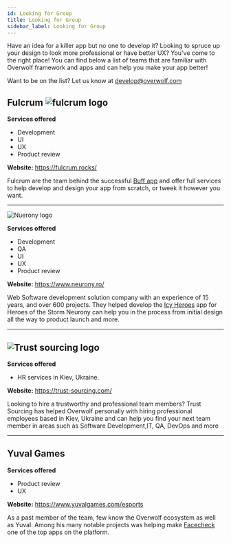 ```yaml
---
id: Looking for Group
title: Looking for Group
sidebar_label: Looking for Group
---
```


Have an idea for a killer app but no one to develop it? Looking to spruce up your design to look more professional or have better UX? You've come to the right place!
You can find below a list of teams that are familiar with Overwolf framework and apps and can help you make your app better!

Want to be on the list? Let us know at develop@overwolf.com

## Fulcrum ![fulcrum logo](https://fulcrum.rocks/static/logoMini.png)
**Services offered**
* Development
* UI
* UX
* Product review

**Website:** https://fulcrum.rocks/

Fulcrum are the team behind the successful [Buff app](https://www.overwolf.com/app/buff.game-Buff_Achievement_Tracker) and offer full services to help develop and design your app from scratch, or tweek it however you want.

---

![Nuerony logo](https://www.neurony.ro/uploads/files/2015/08/logo.png)

**Services offered**
* Development
* QA
* UI
* UX
* Product review

**Website:** https://www.neurony.ro/

Web Software development solution company with an experience of 15 years, and over 600 projects. They helped develop the [Icy Heroes](https://www.overwolf.com/app/Icy_Veins-Icy_Heroes) app for Heroes of the Storm
Neurony can help you in the process from initial design all the way to product launch and more.

---

## ![Trust sourcing logo](https://trust-sourcing.com/wp-content/uploads/2018/07/logo3.png)

**Services offered**
* HR services in Kiev, Ukraine.

**Website:** https://trust-sourcing.com/

Looking to hire a trustworthy and professional team members? Trust Sourcing has helped Overwolf personally with hiring professional employees based in Kiev, Ukraine and can help you find your next team member in areas such as Software Development,IT, QA, DevOps and more

---

## Yuval Games

**Services offered**
* Product review
* UX

**Website:** https://www.yuvalgames.com/esports

As a past member of the team, few know the Overwolf ecosystem as well as Yuval. Among his many notable projects was helping make [Facecheck](https://www.overwolf.com/app/Convex_Apps-FaceCheck) one of the top apps on the platform.
